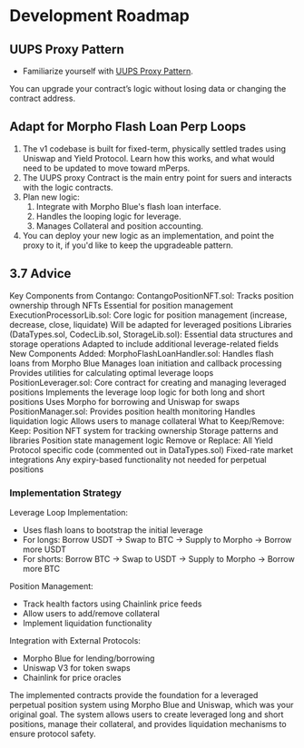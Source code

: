 # Development Roadmap

## UUPS Proxy Pattern

* Familiarize yourself with [UUPS Proxy Pattern](https://docs.openzeppelin.com/contracts/4.x/api/proxy#UUPSUpgradeable).

You can upgrade your contract’s logic without losing data or changing the contract address.

## Adapt for Morpho Flash Loan Perp Loops

1. The v1 codebase is built for fixed-term, physically settled trades using Uniswap and Yield Protocol. Learn how this works, and what would need to be updated to move toward mPerps.
2. The UUPS proxy Contract is the main entry point for suers and interacts with the logic contracts.
3. Plan new logic:
   1. Integrate with Morpho Blue's flash loan interface.
   2. Handles the looping logic for leverage.
   3. Manages Collateral and position accounting.
4. You can deploy your new logic as an implementation, and point the proxy to it, if you'd like to keep the upgradeable pattern.

## 3.7 Advice

Key Components from Contango:
ContangoPositionNFT.sol:
Tracks position ownership through NFTs
Essential for position management
ExecutionProcessorLib.sol:
Core logic for position management (increase, decrease, close, liquidate)
Will be adapted for leveraged positions
Libraries (DataTypes.sol, CodecLib.sol, StorageLib.sol):
Essential data structures and storage operations
Adapted to include additional leverage-related fields
New Components Added:
MorphoFlashLoanHandler.sol:
Handles flash loans from Morpho Blue
Manages loan initiation and callback processing
Provides utilities for calculating optimal leverage loops
PositionLeverager.sol:
Core contract for creating and managing leveraged positions
Implements the leverage loop logic for both long and short positions
Uses Morpho for borrowing and Uniswap for swaps
PositionManager.sol:
Provides position health monitoring
Handles liquidation logic
Allows users to manage collateral
What to Keep/Remove:
Keep:
Position NFT system for tracking ownership
Storage patterns and libraries
Position state management logic
Remove or Replace:
All Yield Protocol specific code (commented out in DataTypes.sol)
Fixed-rate market integrations
Any expiry-based functionality not needed for perpetual positions

### Implementation Strategy

Leverage Loop Implementation:

- Uses flash loans to bootstrap the initial leverage
- For longs: Borrow USDT → Swap to BTC → Supply to Morpho → Borrow more USDT
- For shorts: Borrow BTC → Swap to USDT → Supply to Morpho → Borrow more BTC

Position Management:

- Track health factors using Chainlink price feeds
- Allow users to add/remove collateral
- Implement liquidation functionality

Integration with External Protocols:

- Morpho Blue for lending/borrowing
- Uniswap V3 for token swaps
- Chainlink for price oracles

The implemented contracts provide the foundation for a leveraged perpetual position system using Morpho Blue and Uniswap, which was your original goal. The system allows users to create leveraged long and short positions, manage their collateral, and provides liquidation mechanisms to ensure protocol safety.
